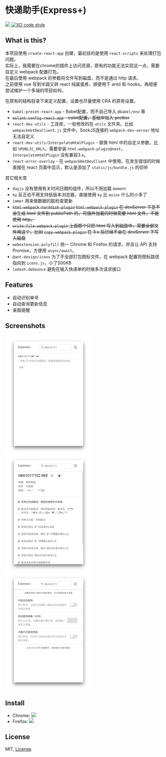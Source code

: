 # 快递助手(Express+)

![](https://flat.badgen.net/badge/license/MIT/blue)
[![XO code style](https://flat.badgen.net/badge/code%20style/XO/5ed9c7)](https://github.com/xojs/xo)

## What is this?

本项目使用 `create-react-app` 创建，最初目的是使用 `react-scripts` 来处理打包问题。<br>
实际上，我需要在chrome的插件上访问资源，原有的功能无法实现这一点，需要自定义 webpack 配置打包。<br>
在最后使用 webpack 的参数将文件写到磁盘，而不是通过 http 请求。<br>
之前使用 vue 写到半路又转 react 纯属蛋疼，顺便用下 antd 和 hooks。再顺便尝试维护一个多端的项目如何。

在原有的结构目录下来定义配置，设置也尽量使用 CRA 的原有设置。

- `babel-preset-react-app` - Babel配置，而不自己导入 `@babel/env` 等
- ~~`eslint-config-react-app` - eslint配置，基础中加入 prettier~~
- `react-dev-utils` - 工具库，一些修改的在 `utils` 文件夹。比如 `webpackHotDevClient.js` 文件中，SockJS连接的 `webpack-dev-server` 地址无法自定义
- `react-dev-utils/InterpolateHtmlPlugin` - 替换 html 中的自定义参数，比如 `%PUBLIC_URL%`，需要安装 `html-webpack-plugin@next`，`InterpolateHtmlPlugin` 没有兼容3.x。
- `react-error-overlay` - 在 `webpackHotDevClient` 中使用，在发生错误的时候直接在 react 页面中显示，默认是添加了 `static/js/bundle.js` 的侦听

其它相关库

- `dayjs` 没有使用有关时间日期的组件，所以不用加载 `moment`
- `ky` 反正也不用支持低版本浏览器，直接使用 `ky` 比 `axios` 什么的小多了
- `immer` 用来做数据的脏检查更新
- ~~`html-webpack-harddisk-plugin` `html-webpack-plugin` 在 devServer 下是不会生成 html 文件到 publicPath 的，可插件加载的时候需要 html 文件，不能使用 http。~~
- ~~`write-file-webpack-plugin` 上面那个只把 html 写入到磁盘中，需要全部文件用这个，比如 `copy-webpack-plugin` 在 3.x 后已经不会在 devServer 下写入磁盘~~
- `webextension-polyfill` 统一 Chrome 和 Firefox 的请求，并且让 API 支持 Promise，方便用 `async/await`。
- `@ant-design/icons` 为了不全部打包图标文件，在 webpack 配置将图标路径指向到 `icons.js`，小了500KB
- `lodash.debounce` 避免在输入快递单的时候多次请求接口

## Features

- 自动识别单号
- 自动查询更新信息
- 桌面提醒

## Screenshots

<div>
  <img src='./screenshots/1.png' width=280>
  <img src='./screenshots/2.png' width=280>
  <img src='./screenshots/3.png' width=280>
</div>

## Install

- Chrome: [![](https://flat.badgen.net/chrome-web-store/v/hghlokkgbicmblinhepcibacaiegldeg)][cws]
- Firefox: [![](https://flat.badgen.net/amo/v/express-plus)][amo]

## License

MIT, [License](LICENSE)

[cws]: https://chrome.google.com/webstore/detail/hghlokkgbicmblinhepcibacaiegldeg "Chrome Web Store"
[amo]: https://addons.mozilla.org/en-US/firefox/addon/express-plus/ "Firefox Add-ons"

